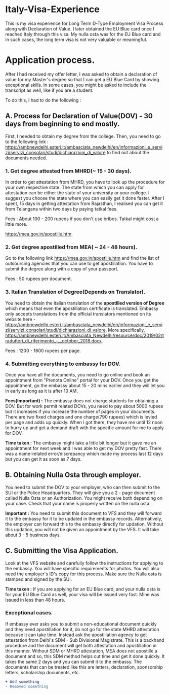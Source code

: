 # Italy-Visa-Experience

This is my visa experience for Long Term D-Type Employment Visa Process along with Declaration of Value. I later obtained the EU Blue card once I reached Italy through this visa. My nulla osta was for the EU Blue card and in such cases, the long term visa is not very valuable or meaningful.

# Application process.

After I had received my offer letter, I was asked to obtain a declaration of value for my Master's degree so that I can get a EU Blue Card by showing exceptional skills. In some cases, you might be asked to include the transcript as well, like if you are a student.

To do this, I had to do the following :

## A. Process for Declaration of Value(DOV) - 30 days from beginning to end mostly.

First, I needed to obtain my degree from the college. Then, you need to go to the following link : https://ambnewdelhi.esteri.it/ambasciata_newdelhi/en/informazioni_e_servizi/servizi_consolari/studi/dichiarazioni_di_valore to find out about the documents needed.

### 1. Get degree attested from MHRD(~ 15 - 30 days).

In order to get attestation from MHRD, you have to look up the procedure for your own respective state.
The state from which you can apply for attestation can be either the state of your university or your college. I suggest you choose the state where you can easily get it done faster. After I spent, 15 days in getting attestation from Rajasthan, I realised you can get it from Telangana within two days by paying tatkal fees.

Fees : About 100 - 200 rupees if you don't use bribes. Tatkal might cost a little more.


https://mea.gov.in/apostille.htm.

### 2. Get degree apostilled from MEA( ~ 24 - 48 hours).

Go to the following link https://mea.gov.in/apostille.htm and find the list of outsourcing agencies that you can use to get apostillation. You have to submit the degree along with a copy of your passport. 

Fees : 50 rupees per document.


### 3. Italian Translation of Degree(Depends on Translator).

You need to obtain the italian translation of the **apostilled version of Degree** which means that even the apostillation certificate is translated. Embassy only accepts translations from the official translators mentioned on its website here  - https://ambnewdelhi.esteri.it/ambasciata_newdelhi/en/informazioni_e_servizi/servizi_consolari/studi/dichiarazioni_di_valore. More specifically, https://ambnewdelhi.esteri.it/Ambasciata_Newdelhi/resource/doc/2019/02/traduttori_di_riferimento_-__october_2018.docx.

Fees : 1200 - 1600 rupees per page.

### 4. Submitting everything to embassy for DOV.

Once you have all the documents, you need to go online and book an appointment from "Prenota Online" portal for your DOV. Once you get the appointment, go the embassy about 15 - 20 mins earlier and they will let you in early as long as it is after 10 AM. 

**Fees(Important) :** The embassy does not charge students for obtaining a DOV. But for work permit related DOVs, you need to pay about 5000 rupees but it increases if you increase the number of pages in your documents. There are two fixed charges and one charge(790 rupees) which is levied per page and adds up quickly. When I got there, they have me until 12 noon to hurry up and get a demand draft with the specific amount for me to apply for DOV. 

**Time taken :** The embassy might take a little bit longer but it gave me an appointment for next week and I was able to get my DOV pretty fast. There was a name-related error/discrepancy which made my process last 12 days but you can get it as soon as 7 days.

## B. Obtaining Nulla Osta through employer.

You need to submit the DOV to your employer, who can then submit to the SUI or the Police Headquarters. They will give you a 2 - page document called Nulla Osta or an Authorization. You might receive both depending on your case. Check that your name is properly written on the nulla osta.

**Important :** You need to submit this document to VFS and they will forward it to the embassy for it to be updated in the embassy records. Alternatively, the employer can forward this to the embassy directly for updation. Without this updation, you will not be given an appointment by the VFS. It will take about 3 - 5 business days. 

## C. Submitting the Visa Application.

Look at the VFS website and carefully follow the instructions for applying to the embassy. You will have specific requirements for photos. You will also need the employer's ID's copy for this process. Make sure the Nulla osta is stamped and signed by the SUI. 

**Time taken :** If you are applying for an EU Blue card, and your nulla osta is for your EU Blue Card as well, your visa will be issued very fast. Mine was issued in less than 48 hours.


### Exceptional cases.

If embassy ever asks you to submit a non-educational document quickly and they need apostillation for it, do not go for the state MHRD attestation because it can take time. Instead ask the apostillation agency to get attestation from Delhi's SDM - Sub Divisional Magistrate. This is a backhand procedure and the document will get both attestation and apostillation in this manner. Without SDM or MHRD attestation, MEA does not apostille a document and so, this SDM method helps cut time and get it done quickly. It takes the same 2 days and you can submit it to the embassy. The documents that can be treated like this are letters, declaration, sponsorship letters, scholarship documents, etc.


```diff
+ Add something
- Removed something


```

